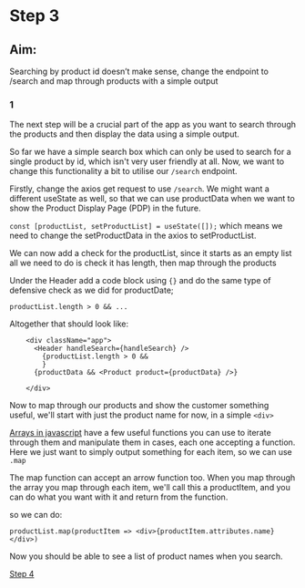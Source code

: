 # Step 3

## Aim:

Searching by product id doesn’t make sense, change the endpoint to /search and map through products with a simple output

### 1

The next step will be a crucial part of the app as you want to search through the products and then display the data using a simple output.

So far we have a simple search box which can only be used to search for a single product by id, which isn't very user friendly at all. Now, we want to change this functionality a bit to utilise our `/search` endpoint.

Firstly, change the axios get request to use `/search`.
We might want a different useState as well, so that we can use productData when we want to show the Product Display Page (PDP) in the future.

`const [productList, setProductList] = useState([]);`
which means we need to change the setProductData in the axios to setProductList.

We can now add a check for the productList, since it starts as an empty list all we need to do is check it has length, then map through the products

Under the Header add a code block using `{}` and do the same type of defensive check as we did for productDate;

`productList.length > 0 && ...`

Altogether that should look like:

```
    <div className="app">
      <Header handleSearch={handleSearch} />
        {productList.length > 0 &&
        }
      {productData && <Product product={productData} />}

    </div>
```

Now to map through our products and show the customer something useful, we'll start with just the product name for now, in a simple `<div>`

[Arrays in javascript](https://developer.mozilla.org/en-US/docs/Web/JavaScript/Reference/Global_Objects/Array) have a few useful functions you can use to iterate through them and manipulate them in cases, each one accepting a function.
Here we just want to simply output something for each item, so we can use `.map`

The map function can accept an arrow function too.
When you map through the array you map through each item, we'll call this a productItem, and you can do what you want with it and return from the function.

so we can do:

```
productList.map(productItem => <div>{productItem.attributes.name}</div>)
```

Now you should be able to see a list of product names when you search.

[Step 4](./Step4.md)
